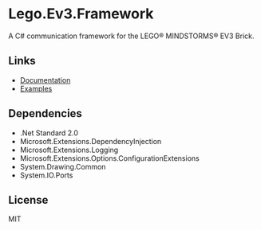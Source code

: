 # Lego.Ev3.Framework
A C# communication framework for the LEGO® MINDSTORMS® EV3 Brick.

## Links
* [Documentation](https://github.com/mvanderelsen/Lego.Ev3.Framework/wiki)
* [Examples](https://github.com/mvanderelsen/Lego.Ev3.Framework.Examples)

## Dependencies
* .Net Standard 2.0
* Microsoft.Extensions.DependencyInjection
* Microsoft.Extensions.Logging
* Microsoft.Extensions.Options.ConfigurationExtensions
* System.Drawing.Common
* System.IO.Ports

## License
MIT